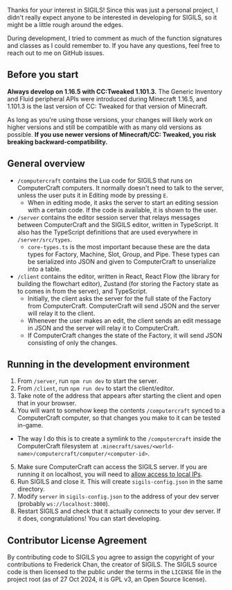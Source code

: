 Thanks for your interest in SIGILS! Since this was just a personal project, I didn't really expect anyone to be interested in developing for SIGILS, so it might be a little rough around the edges.

During development, I tried to comment as much of the function signatures and classes as I could remember to. If you have any questions, feel free to reach out to me on GitHub issues.

## Before you start
**Always develop on 1.16.5 with CC:Tweaked 1.101.3.** The Generic Inventory and Fluid peripheral APIs were introduced during Minecraft 1.16.5, and 1.101.3 is the last version of CC: Tweaked for that version of Minecraft.

As long as you're using those versions, your changes will likely work on higher versions and still be compatible with as many old versions as possible. **If you use newer versions of Minecraft/CC: Tweaked, you risk breaking backward-compatibility.**

## General overview
* `/computercraft` contains the Lua code for SIGILS that runs on ComputerCraft computers. It normally doesn't need to talk to the server, unless the user puts it in Editing mode by pressing `E`.
  * When in editing mode, it asks the server to start an editing session with a certain code. If the code is available, it is shown to the user.
* `/server` contains the editor session server that relays messages between ComputerCraft and the SIGILS editor, written in TypeScript. It also has the TypeScript definitions that are used everywhere in `/server/src/types`.
  * `core-types.ts` is the most important because these are the data types for Factory, Machine, Slot, Group, and Pipe. These types can be serialized into JSON and given to ComputerCraft to unserialize into a table.
* `/client` contains the editor, written in React, React Flow (the library for building the flowchart editor), Zustand (for storing the Factory state as to comes in from the server), and TypeScript.
  * Initially, the client asks the server for the full state of the Factory from ComputerCraft. ComputerCraft will send JSON and the server will relay it to the client.
  * Whenever the user makes an edit, the client sends an edit message in JSON and the server will relay it to ComputerCraft.
  * If ComputerCraft changes the state of the Factory, it will send JSON consisting of only the changes.

## Running in the development environment
1. From `/server`, run `npm run dev` to start the server.
2. From `/client`, run `npm run dev` to start the client/editor.
3. Take note of the address that appears after starting the client and open that in your browser.
4. You will want to somehow keep the contents `/computercraft` synced to a ComputerCraft computer, so that changes you make to it can be tested in-game.
  * The way I do this is to create a symlink to the `/computercraft` inside the ComputerCraft filesystem at `.minecraft/saves/<world-name>/computercraft/computer/<computer-id>`.
5. Make sure ComputerCraft can access the SIGILS server. If you are running it on localhost, you will need to [allow access to local IPs](https://tweaked.cc/guide/local_ips.html).
6. Run SIGILS and close it. This will create `sigils-config.json` in the same directory.
7. Modify `server` in `sigils-config.json` to the address of your dev server (probably `ws://localhost:3000`).
8. Restart SIGILS and check that it actually connects to your dev server. If it does, congratulations! You can start developing.

## Contributor License Agreement
By contributing code to SIGILS you agree to assign the copyright of your contributions to Frederick Chan, the creator of SIGILS. The SIGILS source code is then licensed to the public under the terms in the `LICENSE` file in the project root (as of 27 Oct 2024, it is GPL v3, an Open Source license).